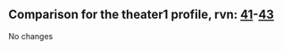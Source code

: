## Comparison for the theater1 profile, rvn: [41](https://github.com/PRO100KatYT/FortniteProfileRevisions/tree/main/profiles/theater1/41%20theater1.json)-[43](https://github.com/PRO100KatYT/FortniteProfileRevisions/tree/main/profiles/theater1/43%20theater1.json)

No changes
